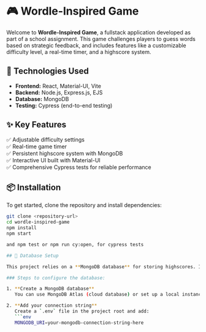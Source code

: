 # 🎮 Wordle-Inspired Game

Welcome to **Wordle-Inspired Game**, a fullstack application developed as part of a school assignment. This game challenges players to guess words based on strategic feedback, and includes features like a customizable difficulty level, a real-time timer, and a highscore system.

## 🚀 Technologies Used

- **Frontend:** React, Material-UI, Vite
- **Backend:** Node.js, Express.js, EJS
- **Database:** MongoDB
- **Testing:** Cypress (end-to-end testing)

## ✨ Key Features

✅ Adjustable difficulty settings  
✅ Real-time game timer  
✅ Persistent highscore system with MongoDB  
✅ Interactive UI built with Material-UI  
✅ Comprehensive Cypress tests for reliable performance  

## 📦 Installation

To get started, clone the repository and install dependencies:

```bash
git clone <repository-url>
cd wordle-inspired-game
npm install
npm start

and npm test or npm run cy:open, for cypress tests

## 🔗 Database Setup

This project relies on a **MongoDB database** for storing highscores. If you clone this repository, you need to set up your own MongoDB instance and provide the correct connection string.

### Steps to configure the database:

1. **Create a MongoDB database**  
   You can use MongoDB Atlas (cloud database) or set up a local instance.

2. **Add your connection string**  
   Create a `.env` file in the project root and add:
   ```env
   MONGODB_URI=your-mongodb-connection-string-here

